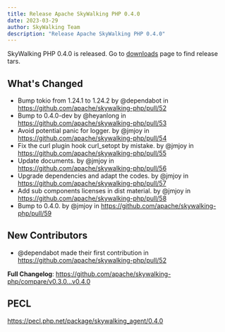 ```yaml
---
title: Release Apache SkyWalking PHP 0.4.0
date: 2023-03-29
author: SkyWalking Team
description: "Release Apache SkyWalking PHP 0.4.0"
---
```


SkyWalking PHP 0.4.0 is released. Go to [downloads](https://skywalking.apache.org/downloads) page to find release tars.

## What's Changed
* Bump tokio from 1.24.1 to 1.24.2 by @dependabot in https://github.com/apache/skywalking-php/pull/52
* Bump to 0.4.0-dev by @heyanlong in https://github.com/apache/skywalking-php/pull/53
* Avoid potential panic for logger. by @jmjoy in https://github.com/apache/skywalking-php/pull/54
* Fix the curl plugin hook curl_setopt by mistake. by @jmjoy in https://github.com/apache/skywalking-php/pull/55
* Update documents. by @jmjoy in https://github.com/apache/skywalking-php/pull/56
* Upgrade dependencies and adapt the codes. by @jmjoy in https://github.com/apache/skywalking-php/pull/57
* Add sub components licenses in dist material. by @jmjoy in https://github.com/apache/skywalking-php/pull/58
* Bump to 0.4.0. by @jmjoy in https://github.com/apache/skywalking-php/pull/59

## New Contributors
* @dependabot made their first contribution in https://github.com/apache/skywalking-php/pull/52

**Full Changelog**: https://github.com/apache/skywalking-php/compare/v0.3.0...v0.4.0

## PECL
https://pecl.php.net/package/skywalking_agent/0.4.0
